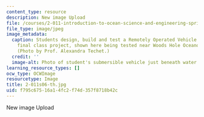 ```yaml
---
content_type: resource
description: New image Upload
file: /courses/2-011-introduction-to-ocean-science-and-engineering-spring-2006/f795c67516a14fc2f74d357f8718b42c_2-011s06-th.jpg
file_type: image/jpeg
image_metadata:
  caption: Students design, build and test a Remotely Operated Vehicle (ROV) for their
    final class project, shown here being tested near Woods Hole Oceanographic Institution.
    (Photo by Prof. Alexandra Techet.)
  credit: ''
  image-alt: Photo of student's submersible vehicle just beneath water's surface.
learning_resource_types: []
ocw_type: OCWImage
resourcetype: Image
title: 2-011s06-th.jpg
uid: f795c675-16a1-4fc2-f74d-357f8718b42c
---
```

New image Upload

